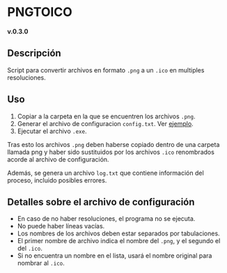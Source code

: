 # PNGTOICO

**v.0.3.0**

## Descripción

Script para convertir archivos en formato ```.png``` a un ```.ico``` en multiples resoluciones.

## Uso

1. Copiar a la carpeta en la que se encuentren los archivos ```.png```.
2. Generar el archivo de configuracion ```config.txt```. Ver [ejemplo](./config.txt).
3. Ejecutar el archivo ```.exe```.

Tras esto los archivos ```.png``` deben haberse copiado dentro de una carpeta llamada png y haber sido sustituidos por los archivos ```.ico``` renombrados acorde al archivo de configuración.

Además, se genera un archivo ```log.txt``` que contiene información del proceso, incluido posibles errores.

## Detalles sobre el archivo de configuración

- En caso de no haber resoluciones, el programa no se ejecuta.
- No puede haber líneas vacías.
- Los nombres de los archivos deben estar separados por tabulaciones.
- El primer nombre de archivo indica el nombre del ```.png```, y el segundo el del ```.ico```.
- Si no encuentra un nombre en el lista, usará el nombre original para nombrar al ```.ico```.